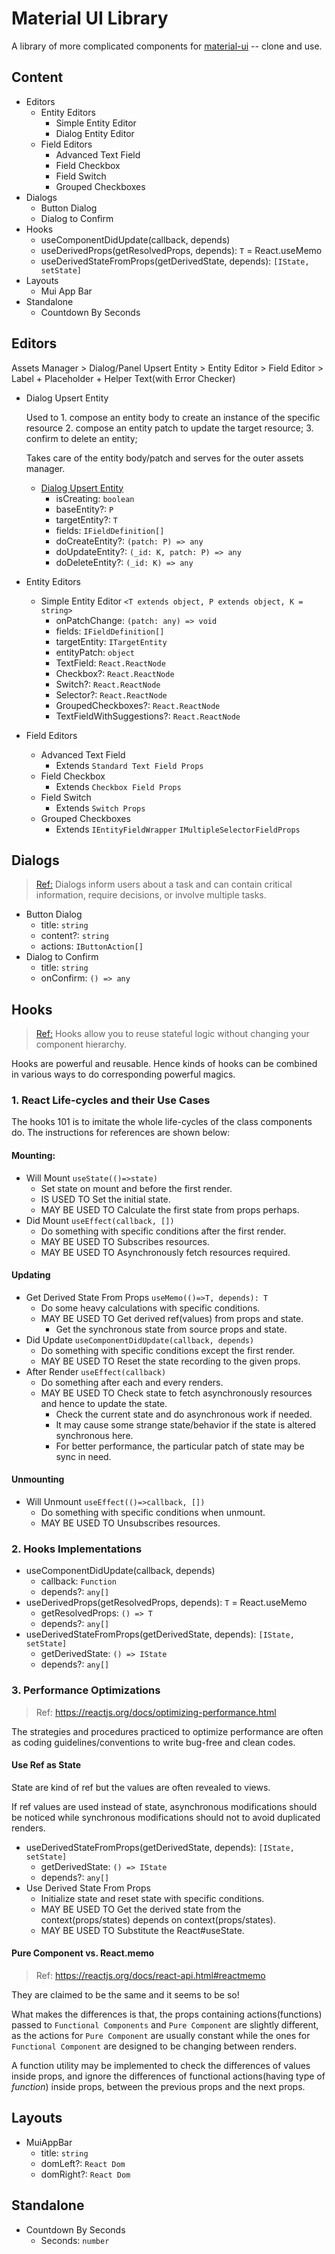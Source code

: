 # Material UI Library

<!-- > 2018-06-04T13:12:15+0800 -->

A library of more complicated components for [material-ui](https://github.com/mui-org/material-ui) -- clone and use.

## Content

- Editors
	- Entity Editors
		- Simple Entity Editor
		- Dialog Entity Editor
	- Field Editors
		- Advanced Text Field
		- Field Checkbox
		- Field Switch
		- Grouped Checkboxes
- Dialogs
	- Button Dialog
	- Dialog to Confirm
- Hooks
	- useComponentDidUpdate(callback, depends)
	- useDerivedProps(getResolvedProps, depends): `T` = React.useMemo
    - useDerivedStateFromProps(getDerivedState, depends): `[IState, setState]`
- Layouts
	- Mui App Bar
- Standalone
	- Countdown By Seconds

## Editors

Assets Manager >
Dialog/Panel Upsert Entity >
Entity Editor > Field Editor >
Label + Placeholder + Helper Text(with Error Checker)

- Dialog Upsert Entity

	 Used to
	 1\. compose an entity body to create an instance of the specific resource
	 2\. compose an entity patch to update the target resource;
	 3\. confirm to delete an entity;

	 Takes care of the entity body/patch and serves for the outer assets manager.

	- [Dialog Upsert Entity](Documents/Dialog-Upsert-Entity.md)
		- isCreating: `boolean`
		- baseEntity?: `P`
		- targetEntity?: `T`
		- fields: `IFieldDefinition[]`
		- doCreateEntity?: `(patch: P) => any`
		- doUpdateEntity?: `(_id: K, patch: P) => any`
		- doDeleteEntity?: `(_id: K) => any`
- Entity Editors
	- Simple Entity Editor `<T extends object, P extends object, K = string>`
		- onPatchChange: `(patch: any) => void`
		- fields: `IFieldDefinition[]`
		- targetEntity: `ITargetEntity`
		- entityPatch: `object`
		- TextField: `React.ReactNode`
		- Checkbox?: `React.ReactNode`
		- Switch?: `React.ReactNode`
		- Selector?: `React.ReactNode`
		- GroupedCheckboxes?: `React.ReactNode`
		- TextFieldWithSuggestions?: `React.ReactNode`
- Field Editors
	- Advanced Text Field
		- Extends `Standard Text Field Props`
	- Field Checkbox
		- Extends `Checkbox Field Props`
	- Field Switch
		- Extends `Switch Props`
	- Grouped Checkboxes
		- Extends `IEntityFieldWrapper` `IMultipleSelectorFieldProps`

## Dialogs

> [Ref:](https://material.io/design/components/dialogs.html)
> Dialogs inform users about a task and can contain critical information, require decisions, or involve multiple tasks.

- Button Dialog
	- title: `string`
	- content?: `string`
	- actions: `IButtonAction[]`
- Dialog to Confirm
	- title: `string`
	- onConfirm: `() => any`

## Hooks

> [Ref:](https://reactjs.org/docs/hooks-intro.html#its-hard-to-reuse-stateful-logic-between-components)
> Hooks allow you to reuse stateful logic without changing your component hierarchy.

Hooks are powerful and reusable.
Hence kinds of hooks can be combined in various ways to do corresponding powerful magics.

### 1. React Life-cycles and their Use Cases

<!-- > 2019-08-15T21:25:29+0800 -->

The hooks 101 is to imitate the whole life-cycles of the class components do.
The instructions for references are shown below:

#### Mounting:

- Will Mount `useState(()=>state)`
	- Set state on mount and before the first render.
	- IS USED TO Set the initial state.
	- MAY BE USED TO Calculate the first state from props perhaps.
- Did Mount `useEffect(callback, [])`
	- Do something with specific conditions after the first render.
	- MAY BE USED TO Subscribes resources.
	- MAY BE USED TO Asynchronously fetch resources required.

#### Updating

- Get Derived State From Props `useMemo(()=>T, depends): T`
	- Do some heavy calculations with specific conditions.
	- MAY BE USED TO Get derived ref(values) from props and state.
		- Get the synchronous state from source props and state.
- Did Update `useComponentDidUpdate(callback, depends)`
	- Do something with specific conditions except the first render.
	- MAY BE USED TO Reset the state recording to the given props.
- After Render `useEffect(callback)`
	- Do something after each and every renders.
	- MAY BE USED TO Check state to fetch asynchronously resources and hence to update the state.
		- Check the current state and do asynchronous work if needed.
		- It may cause some strange state/behavior if the state is altered synchronous here.
		- For better performance, the particular patch of state may be sync in need.

#### Unmounting

- Will Unmount `useEffect(()=>callback, [])`
	- Do something with specific conditions when unmount.
	- MAY BE USED TO Unsubscribes resources.

### 2. Hooks Implementations

- useComponentDidUpdate(callback, depends)
	- callback: `Function`
	- depends?: `any[]`
- useDerivedProps(getResolvedProps, depends): `T` = React.useMemo
	- getResolvedProps: `() => T`
	- depends?: `any[]`
- useDerivedStateFromProps(getDerivedState, depends): `[IState, setState]`
	- getDerivedState: `() => IState`
	- depends?: `any[]`

### 3. Performance Optimizations

> Ref: https://reactjs.org/docs/optimizing-performance.html

The strategies and procedures practiced to optimize performance are often as coding guidelines/conventions to write bug-free and clean codes.

#### Use Ref as State

State are kind of ref but the values are often revealed to views.

If ref values are used instead of state, asynchronous modifications should be noticed while synchronous modifications should not to avoid duplicated renders.

- useDerivedStateFromProps(getDerivedState, depends): `[IState, setState]`
	- getDerivedState: `() => IState`
	- depends?: `any[]`
- Use Derived State From Props
	- Initialize state and reset state with specific conditions.
	- MAY BE USED TO Get the derived state from the context(props/states) depends on context(props/states).
	- MAY BE USED TO Substitute the React#useState.

#### Pure Component vs. React.memo

> Ref: https://reactjs.org/docs/react-api.html#reactmemo

They are claimed to be the same and it seems to be so!

What makes the differences is that,
the props containing actions(functions) passed to `Functional Components` and `Pure Component` are slightly different,
as the actions for `Pure Component` are usually constant while the ones for `Functional Component` are designed to be changing between renders.

A function utility may be implemented
to check the differences of values inside props,
and ignore the differences of functional actions(having type of *function*) inside props,
between the previous props and the next props.

## Layouts

- MuiAppBar
	- title: `string`
	- domLeft?: `React Dom`
	- domRight?: `React Dom`

## Standalone

- Countdown By Seconds
	- Seconds: `number`
